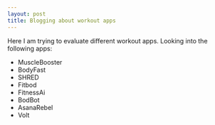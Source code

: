 ```yaml
---
layout: post
title: Blogging about workout apps
---
```


Here I am trying to evaluate different workout apps.
Looking into the following apps:
- MuscleBooster
- BodyFast
- SHRED
- Fitbod
- FitnessAi
- BodBot
- AsanaRebel
- Volt
